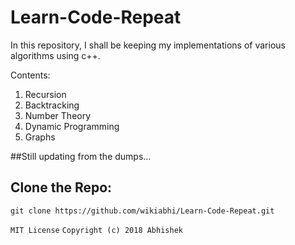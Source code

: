 # Learn-Code-Repeat

In this repository, I shall be keeping my implementations of various algorithms using c++.

Contents:

1. Recursion
2. Backtracking
3. Number Theory
4. Dynamic Programming
5. Graphs


##Still updating from the dumps...

## Clone the Repo:
```git clone https://github.com/wikiabhi/Learn-Code-Repeat.git```

``` MIT License ```
```Copyright (c) 2018 Abhishek```